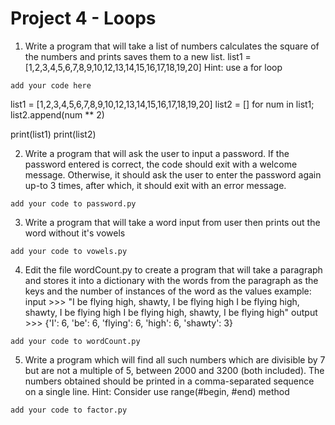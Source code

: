 # Project 4 - Loops

1) Write a program that will take a list of numbers calculates the square of the numbers and prints saves them to a new list.
list1 = [1,2,3,4,5,6,7,8,9,10,12,13,14,15,16,17,18,19,20]
Hint: use a for loop
```shell
add your code here
```
list1 = [1,2,3,4,5,6,7,8,9,10,12,13,14,15,16,17,18,19,20]
list2 = []
for num in list1;
  list2.append(num ** 2)

print(list1)
print(list2)

2) Write a program that will ask the user to input a password. If the password entered is correct, the code should exit with a welcome message. Otherwise, it should ask the user to enter the password again up-to 3 times, after which, it should exit with an error message.
```shell
add your code to password.py
```

3) Write a program that will take a word input from user then prints out the word without it's vowels
```shell
add your code to vowels.py
```


4) Edit the file wordCount.py to create a program that will take a paragraph and stores it into a dictionary with the words from the paragraph as the keys and the number of instances of the word as the values
example:
input >>> "I be flying high, shawty, I be flying high I be flying high, shawty, I be flying high I be flying high, shawty, I be flying high"
output >>> {'I': 6, 'be': 6, 'flying': 6, 'high': 6, 'shawty': 3}
```shell
add your code to wordCount.py
```


5) Write a program which will find all such numbers which are divisible by 7 but are not a multiple of 5,
between 2000 and 3200 (both included).
The numbers obtained should be printed in a comma-separated sequence on a single line.
Hint: Consider use range(#begin, #end) method
```shell
add your code to factor.py
```

